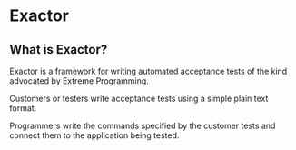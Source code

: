 # Exactor #

## What is Exactor? ##

Exactor is a framework for writing automated acceptance tests of the kind advocated by Extreme Programming.

Customers or testers write acceptance tests using a simple plain text format.

Programmers write the commands specified by the customer tests and connect them to the application being tested.